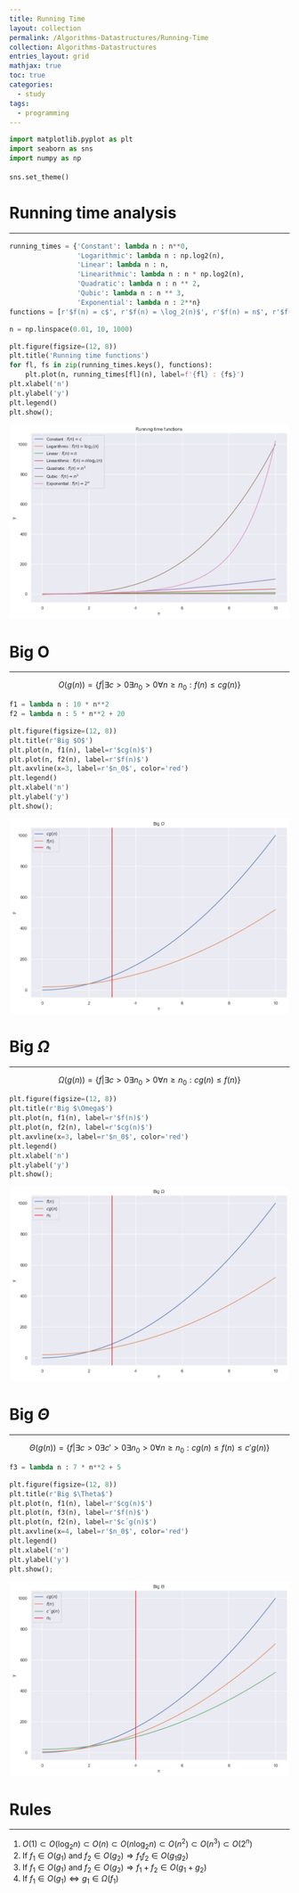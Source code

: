 ```yaml
---
title: Running Time
layout: collection
permalink: /Algorithms-Datastructures/Running-Time
collection: Algorithms-Datastructures
entries_layout: grid
mathjax: true
toc: true
categories:
  - study
tags:
  - programming
---
```



```python
import matplotlib.pyplot as plt
import seaborn as sns
import numpy as np

sns.set_theme()
```

# Running time analysis

---


```python
running_times = {'Constant': lambda n : n**0,
                 'Logarithmic': lambda n : np.log2(n),
                 'Linear': lambda n : n,
                 'Linearithmic': lambda n : n * np.log2(n),
                 'Quadratic': lambda n : n ** 2,
                 'Qubic': lambda n : n ** 3,
                 'Exponential': lambda n : 2**n}
functions = [r'$f(n) = c$', r'$f(n) = \log_2(n)$', r'$f(n) = n$', r'$f(n) = n \log_2(n)$', r'$f(n) = n^2$', r'$f(n) = n^3$', r'$f(n) = 2^n$']
```


```python
n = np.linspace(0.01, 10, 1000)
```


```python
plt.figure(figsize=(12, 8))
plt.title('Running time functions')
for fl, fs in zip(running_times.keys(), functions):
    plt.plot(n, running_times[fl](n), label=f'{fl} : {fs}')
plt.xlabel('n')
plt.ylabel('y')
plt.legend()
plt.show();
```


    
![png](../images/02-Runningtime_files/02-Runningtime_5_0.png)
    


# Big O

---

$$
O(g(n)) = \{ f | \exists c > 0 \exists n_0 > 0 \forall n \geq n_0: f(n) \leq c g(n) \}
$$


```python
f1 = lambda n : 10 * n**2
f2 = lambda n : 5 * n**2 + 20
```


```python
plt.figure(figsize=(12, 8))
plt.title(r'Big $O$')
plt.plot(n, f1(n), label=r'$cg(n)$')
plt.plot(n, f2(n), label=r'$f(n)$')
plt.axvline(x=3, label=r'$n_0$', color='red')
plt.legend()
plt.xlabel('n')
plt.ylabel('y')
plt.show();
```


    
![png](../images/02-Runningtime_files/02-Runningtime_8_0.png)
    


# Big $\Omega$

---

$$
\Omega(g(n)) = \{ f | \exists c > 0 \exists n_0 > 0 \forall n \geq n_0: c g(n) \leq f(n) \}
$$


```python
plt.figure(figsize=(12, 8))
plt.title(r'Big $\Omega$')
plt.plot(n, f1(n), label=r'$f(n)$')
plt.plot(n, f2(n), label=r'$cg(n)$')
plt.axvline(x=3, label=r'$n_0$', color='red')
plt.legend()
plt.xlabel('n')
plt.ylabel('y')
plt.show();
```


    
![png](../images/02-Runningtime_files/02-Runningtime_10_0.png)
    


# Big $\Theta$

---

$$
\Theta(g(n)) = \{ f | \exists c > 0 \exists c' > 0 \exists n_0 > 0 \forall n \geq n_0: c g(n) \leq f(n) \leq c' g(n) \}
$$


```python
f3 = lambda n : 7 * n**2 + 5
```


```python
plt.figure(figsize=(12, 8))
plt.title(r'Big $\Theta$')
plt.plot(n, f1(n), label=r'$cg(n)$')
plt.plot(n, f3(n), label=r'$f(n)$')
plt.plot(n, f2(n), label=r'$c´g(n)$')
plt.axvline(x=4, label=r'$n_0$', color='red')
plt.legend()
plt.xlabel('n')
plt.ylabel('y')
plt.show();
```


    
![png](../images/02-Runningtime_files/02-Runningtime_13_0.png)
    


# Rules

---

1. $O(1) \subset O(\log_2 n) \subset O(n) \subset O(n \log_2 n) \subset O(n^2) \subset O(n^3) \subset O(2^n)$
2. If $f_1 \in O(g_1)$ and $f_2 \in O(g_2) \Rightarrow f_1 f_2 \in O(g_1 g_2)$ 
3. If $f_1 \in O(g_1)$ and $f_2 \in O(g_2) \Rightarrow f_1 + f_2 \in O(g_1 + g_2)$ 
4. If $f_1 \in O(g_1) \Leftrightarrow g_1 \in \Omega(f_1)$
